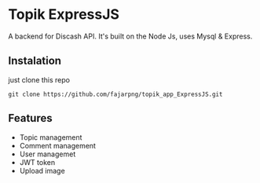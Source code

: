 # Topik ExpressJS
A backend for Discash API. It's built on the Node Js, uses Mysql & Express.
## Instalation
just clone this repo
```
git clone https://github.com/fajarpng/topik_app_ExpressJS.git
```
## Features
* Topic management
* Comment management
* User managemet
* JWT token
* Upload image
